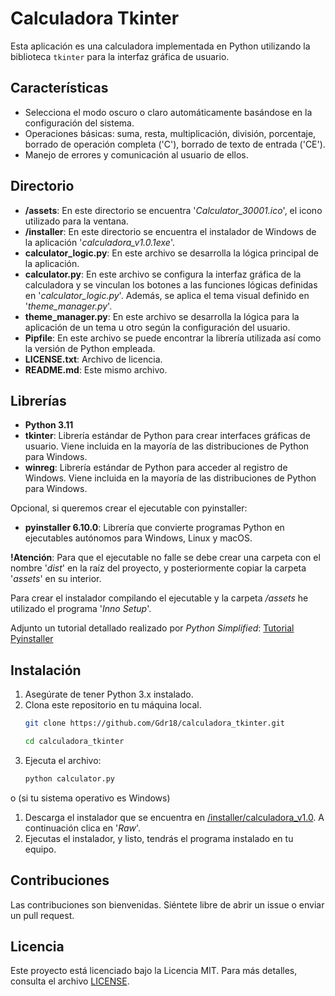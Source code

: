 # Calculadora Tkinter

Esta aplicación es una calculadora implementada en Python utilizando la biblioteca `tkinter` para la interfaz gráfica de usuario.

<!-- <p align='center'>
  <img src='https://github.com/Gdr18/Url_Shortener_Frontend/assets/118227919/f1ec58ae-b08e-4c36-9b48-e1f791c979a4' alt='redis_link_shortener_gif' width='50%'></img>
</p> -->

## Características

- Selecciona el modo oscuro o claro automáticamente basándose en la configuración del sistema.
- Operaciones básicas: suma, resta, multiplicación, división, porcentaje, borrado de operación completa ('C'), borrado de texto de entrada ('CE').
- Manejo de errores y comunicación al usuario de ellos.

## Directorio

- **/assets**: En este directorio se encuentra '*Calculator_30001.ico*', el icono utilizado para la ventana.
- **/installer**: En este directorio se encuentra el instalador de Windows de la aplicación '*calculadora_v1.0.1exe*'.
- **calculator_logic.py**: En este archivo se desarrolla la lógica principal de la aplicación.
- **calculator.py**: En este archivo se configura la interfaz gráfica de la calculadora y se vinculan los botones a las funciones lógicas definidas en '*calculator_logic.py*'. Además, se aplica el tema visual definido en '*theme_manager.py*'.
- **theme_manager.py**: En este archivo se desarrolla la lógica para la aplicación de un tema u otro según la configuración del usuario.
- **Pipfile**: En este archivo se puede encontrar la librería utilizada así como la versión de Python empleada.
- **LICENSE.txt**: Archivo de licencia.
- **README.md**: Este mismo archivo.

## Librerías

- **Python 3.11**
- **tkinter**: Librería estándar de Python para crear interfaces gráficas de usuario. Viene incluida en la mayoría de las distribuciones de Python para Windows.
- **winreg**: Librería estándar de Python para acceder al registro de Windows. Viene incluida en la mayoría de las distribuciones de Python para Windows.

Opcional, si queremos crear el ejecutable con pyinstaller:
- **pyinstaller 6.10.0**: Librería que convierte programas Python en ejecutables autónomos para Windows, Linux y macOS.
  
**!Atención**: Para que el ejecutable no falle se debe crear una carpeta con el nombre '*dist*' en la raíz del proyecto, y posteriormente copiar la carpeta '*assets*' en su interior.

Para crear el instalador compilando el ejecutable y la carpeta */assets* he utilizado el programa '*Inno Setup*'. 

Adjunto un tutorial detallado realizado por *Python Simplified*: 
[Tutorial Pyinstaller](https://www.youtube.com/watch?v=p3tSLatmGvU&t=226s)

## Instalación

1. Asegúrate de tener Python 3.x instalado.
2. Clona este repositorio en tu máquina local.
    ```bash
    git clone https://github.com/Gdr18/calculadora_tkinter.git
    ```
    ```bash
    cd calculadora_tkinter
    ```
3. Ejecuta el archivo:
   ```bash
   python calculator.py
   ```

o (si tu sistema operativo es Windows)

1. Descarga el instalador que se encuentra en [/installer/calculadora_v1.0](/installer/calculadora_v1.0.1). A continuación clica en '*Raw*'.
2. Ejecutas el instalador, y listo, tendrás el programa instalado en tu equipo.

## Contribuciones

Las contribuciones son bienvenidas. Siéntete libre de abrir un issue o enviar un pull request.

## Licencia

Este proyecto está licenciado bajo la Licencia MIT. Para más detalles, consulta el archivo [LICENSE](LICENSE.txt).

